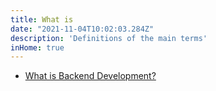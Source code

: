 ```yaml
---
title: What is
date: "2021-11-04T10:02:03.284Z"
description: 'Definitions of the main terms'
inHome: true
---
```


- [What is Backend Development?](/what-is/backend-development)
